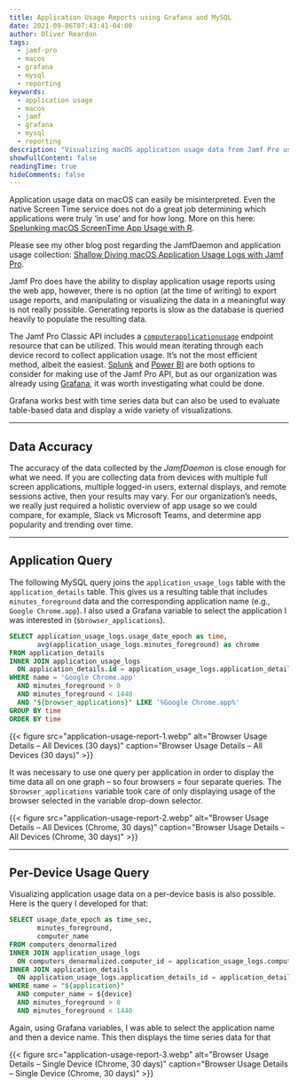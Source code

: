 ```yaml
---
title: Application Usage Reports using Grafana and MySQL
date: 2021-09-06T07:43:41-04:00
author: Oliver Reardon
tags: 
  - jamf-pro
  - macos
  - grafana
  - mysql
  - reporting
keywords: 
  - application usage
  - macos
  - jamf
  - grafana
  - mysql
  - reporting
description: "Visualizing macOS application usage data from Jamf Pro using Grafana and MySQL. Building custom dashboards to track app popularity and usage trends across managed devices, with time-series analysis and per-device breakdowns."
showFullContent: false
readingTime: true
hideComments: false
---
```


Application usage data on macOS can easily be misinterpreted. Even the native Screen Time service does not do a great job determining which applications were truly ‘in use’ and for how long. More on this here: [Spelunking macOS ScreenTime App Usage with R](https://www.r-bloggers.com/2019/10/spelunking-macos-screentime-app-usage-with-r/).

Please see my other blog post regarding the JamfDaemon and application usage collection: [Shallow Diving macOS Application Usage Logs with Jamf Pro](/posts/shallow-diving-macos-application-usage-logs/).

Jamf Pro does have the ability to display application usage reports using the web app, however, there is no option (at the time of writing) to export usage reports, and manipulating or visualizing the data in a meaningful way is not really possible. Generating reports is slow as the database is queried heavily to populate the resulting data.

The Jamf Pro Classic API includes a [`computerapplicationusage`](https://developer.jamf.com/jamf-pro/reference/computerapplicationusage) endpoint resource that can be utilized. This would mean iterating through each device record to collect application usage. It’s not the most efficient method, albeit the easiest. [Splunk](https://splunkbase.splunk.com/app/4729#/overview) and [Power BI](https://marketplace.jamf.com/details/power-bi) are both options to consider for making use of the Jamf Pro API, but as our organization was already using [Grafana](https://grafana.com/), it was worth investigating what could be done.

Grafana works best with time series data but can also be used to evaluate table-based data and display a wide variety of visualizations.

---

## Data Accuracy

The accuracy of the data collected by the _JamfDaemon_ is close enough for what we need. If you are collecting data from devices with multiple full screen applications, multiple logged-in users, external displays, and remote sessions active, then your results may vary. For our organization’s needs, we really just required a holistic overview of app usage so we could compare, for example, Slack vs Microsoft Teams, and determine app popularity and trending over time.

---

## Application Query

The following MySQL query joins the `application_usage_logs` table with the `application_details` table. This gives us a resulting table that includes `minutes_foreground` data and the corresponding application name (e.g., `Google Chrome.app`). I also used a Grafana variable to select the application I was interested in (`$browser_applications`).

```sql
SELECT application_usage_logs.usage_date_epoch as time,
       avg(application_usage_logs.minutes_foreground) as chrome
FROM application_details
INNER JOIN application_usage_logs
  ON application_details.id = application_usage_logs.application_details_id
WHERE name = 'Google Chrome.app'
  AND minutes_foreground > 0
  AND minutes_foreground < 1440
  AND "${browser_applications}" LIKE '%Google Chrome.app%'
GROUP BY time
ORDER BY time
```

{{< figure src="application-usage-report-1.webp" alt="Browser Usage Details – All Devices (30 days)" caption="Browser Usage Details – All Devices (30 days)" >}}
 
It was necessary to use one query per application in order to display the time data all on one graph – so four browsers = four separate queries. The `$browser_applications` variable took care of only displaying usage of the browser selected in the variable drop-down selector.

{{< figure src="application-usage-report-2.webp" alt="Browser Usage Details – All Devices (Chrome, 30 days)" caption="Browser Usage Details – All Devices (Chrome, 30 days)" >}}

---

## Per-Device Usage Query

Visualizing application usage data on a per-device basis is also possible. Here is the query I developed for that:

```sql
SELECT usage_date_epoch as time_sec,
       minutes_foreground,
       computer_name
FROM computers_denormalized
INNER JOIN application_usage_logs
  ON computers_denormalized.computer_id = application_usage_logs.computer_id
INNER JOIN application_details
  ON application_usage_logs.application_details_id = application_details.id
WHERE name = "${application}"
  AND computer_name = ${device}
  AND minutes_foreground > 0
  AND minutes_foreground < 1440
```

Again, using Grafana variables, I was able to select the application name and then a device name. This then displays the time series data for that

{{< figure src="application-usage-report-3.webp" alt="Browser Usage Details – Single Device (Chrome, 30 days)" caption="Browser Usage Details – Single Device (Chrome, 30 days)" >}}